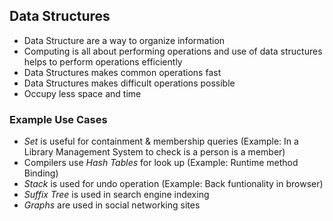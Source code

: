 ## Data Structures
- Data Structure are a way to organize information
- Computing is all about performing operations and use of data structures helps to perform operations efficiently
- Data Structures makes common operations fast
- Data Structures makes difficult operations possible
- Occupy less space and time 

### Example Use Cases
- *Set* is useful for containment & membership queries (Example: In a Library Management System to check is a person is a member)
- Compilers use *Hash Tables* for look up (Example: Runtime method Binding)
- *Stack* is used for undo operation (Example: Back funtionality in browser)
- *Suffix Tree* is used in search engine indexing
- *Graphs* are used in social networking sites 

